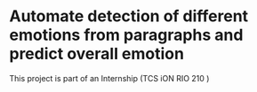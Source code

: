# Automate detection of different emotions from paragraphs and predict overall emotion
This project is part of an Internship (TCS iON RIO 210 )

